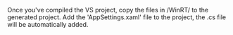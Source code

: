 Once you've compiled the VS project, copy the files
in /WinRT/ to the generated project. Add the 
'AppSettings.xaml' file to the project, the .cs 
file will be automatically added.